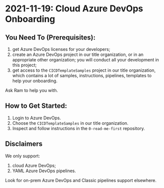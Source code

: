 # 2021-11-19: Cloud Azure DevOps Onboarding

## You Need To (Prerequisites):

1. get Azure DevOps licenses for your developers;
2. create an Azure DevOps project in our title organization, or 
   in an appropriate other organization; you will conduct all your 
   development in this project;
3. get access to the `CICDTemplateSamples` project in our title
   organization, which contains a lot of samples, instructions, 
   pipelines, templates to help your onboarding.

Ask Ram to help you with.


## How to Get Started:

1. Login to Azure DevOps.
2. Choose the `CICDTemplateSamples` in our title organization.
3. Inspect and follow instructions in the `0-read-me-first` 
   repository.

## Disclaimers

We only support:

1. cloud Azure DevOps; 
2. YAML Azure DevOps pipelines.

Look for on-prem Azure DevOps and Classic pipelines support elsewhere.

